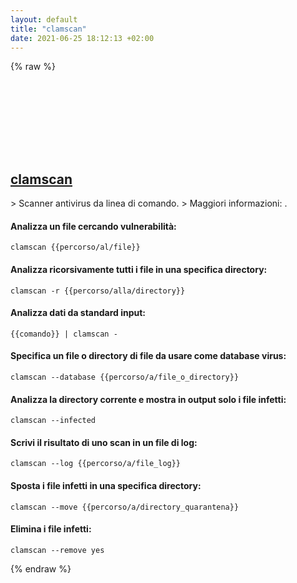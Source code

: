 ```yaml
---
layout: default
title: "clamscan"
date: 2021-06-25 18:12:13 +02:00
---
```

{% raw %}
<h2 id="clamscan">
  <a href="/it/common/clamscan.html">clamscan</a> <a href="#clamscan"><svg class="icon">
    <use href="/assets/images/unicode_sprite.svg#link" />
  </svg></a>
</h2>
> Scanner antivirus da linea di comando.
> Maggiori informazioni: <https://www.clamav.net>.

#### Analizza un file cercando vulnerabilità:
```shell
clamscan {{percorso/al/file}}
```
#### Analizza ricorsivamente tutti i file in una specifica directory:
```shell
clamscan -r {{percorso/alla/directory}}
```
#### Analizza dati da standard input:
```shell
{{comando}} | clamscan -
```
#### Specifica un file o directory di file da usare come database virus:
```shell
clamscan --database {{percorso/a/file_o_directory}}
```
#### Analizza la directory corrente e mostra in output solo i file infetti:
```shell
clamscan --infected
```
#### Scrivi il risultato di uno scan in un file di log:
```shell
clamscan --log {{percorso/a/file_log}}
```
#### Sposta i file infetti in una specifica directory:
```shell
clamscan --move {{percorso/a/directory_quarantena}}
```
#### Elimina i file infetti:
```shell
clamscan --remove yes
```
{% endraw %}
